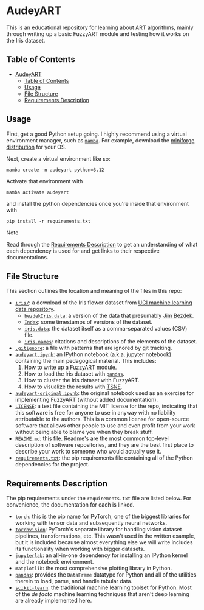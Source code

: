 # AudeyART

This is an educational repository for learning about ART algorithms, mainly through writing up a basic FuzzyART module and testing how it works on the Iris dataset.

## Table of Contents

- [AudeyART](#audeyart)
  - [Table of Contents](#table-of-contents)
  - [Usage](#usage)
  - [File Structure](#file-structure)
  - [Requirements Description](#requirements-description)

## Usage

First, get a good Python setup going.
I highly recommend using a virtual environment manager, such as [`mamba`](https://mamba.readthedocs.io/en/latest/index.html).
For example, download the [miniforge distribution](https://github.com/conda-forge/miniforge) for your OS.

Next, create a virtual environment like so:

```shell
mamba create -n audeyart python=3.12
```

Activate that environment with

```shell
mamba activate audeyart
```

and install the python dependencies once you're inside that environment with

```shell
pip install -r requirements.txt
```

> [!note]
> Read through the [Requirements Description](#requirements-description) to get an understanding of what each dependency is used for and get links to their respective documentations.


## File Structure

This section outlines the location and meaning of the files in this repo:

- [`iris/`](iris): a download of the Iris flower dataset from [UCI machine learning data repository](https://archive.ics.uci.edu/dataset/53/iris).
  - [`bezdekIris.data`](iris/bezdekiris.data): a version of the data that presumably [Jim Bezdek](https://scholar.google.com/citations?user=kXy4LAMAAAAJ&hl=en).
  - [`Index`](iris/Index): some timestamps of versions of the dataset.
  - [`iris.data`](iris/iris.data): the dataset itself as a comma-separated values (CSV) file.
  - [`iris.names`](iris/iris.names): citations and descriptions of the elements of the dataset.
- [`.gitignore`](.gitignore): a file with patterns that are ignored by git tracking.
- [`audeyart.ipynb`](audeyart.ipynb): an IPython notebook (a.k.a. jupyter notebook) containing the main pedagogical material.
This includes:
    1. How to write up a FuzzyART module.
    2. How to load the Iris dataset with [`pandas`](https://pandas.pydata.org).
    3. How to cluster the Iris dataset with FuzzyART.
    4. How to visualize the results with [TSNE](https://scikit-learn.org/stable/modules/generated/sklearn.manifold.TSNE.html).
- [`audeyart-original.ipynb`](audeyart-original.ipynb): the original notebook used as an exercise for implementing FuzzyART (without added documentation).
- [`LICENSE`](LICENSE): a text file containing the MIT license for the repo, indicating that this software is free for anyone to use in anyway with no liability attributable to the authors.
This is a common license for open-source software that allows other people to use and even profit from your work without being able to blame you when they break stuff.
- [`README.md`](README.md): this file.
Readme's are the most common top-level description of software repositories, and they are the best first place to describe your work to someone who would actually use it.
- [`requirements.txt`](requirements.txt): the pip requirements file containing all of the Python dependencies for the project.

## Requirements Description

The pip requirements under the `requirements.txt` file are listed below.
For convenience, the documentation for each is linked.

[pytorch-docs]: https://docs.pytorch.org/docs/stable/index.html
[torchvision-docs]: https://docs.pytorch.org/vision/stable/index.html
[jupyterlab-docs]: https://docs.jupyter.org/en/latest/
[pandas-docs]: https://pandas.pydata.org/docs/
[scikit-learn-docs]: https://scikit-learn.org/stable/

- [`torch`][pytorch-docs]: this is the pip name for PyTorch, one of the biggest libraries for working with tensor data and subsequently neural networks.
- [`torchvision`][torchvision-docs]: PyTorch's separate library for handling vision dataset pipelines, transformations, etc.
This wasn't used in the written example, but it is included because almost everything else we will write includes its functionality when working with bigger datasets.
- [`jupyterlab`][jupyterlab-docs]: an all-in-one dependency for installing an IPython kernel and the notebook environment.
- `matplotlib`: the most comprehensive plotting library in Python.
- [`pandas`][pandas-docs]: provides the `DataFrame` datatype for Python and all of the utilities therein to load, parse, and handle tabular data.
- [`scikit-learn`][scikit-learn-docs]: the traditional machine learning toolset for Python.
Most of the _de facto_ machine learning techniques that aren't deep learning are already implemented here.
